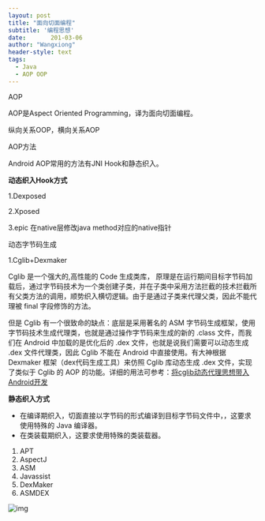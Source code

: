```yaml
---
layout: post
title: "面向切面编程"
subtitle: '编程思想'
date:       201-03-06
author: "Wangxiong"
header-style: text
tags:
  - Java
  - AOP OOP
---
```

AOP

AOP是Aspect Oriented Programming，译为面向切面编程。

纵向关系OOP，横向关系AOP

AOP方法

Android AOP常用的方法有JNI Hook和静态织入。

**动态织入Hook方式**

1.Dexposed

2.Xposed

3.epic 在native层修改java method对应的native指针

动态字节码生成

1.Cglib+Dexmaker

Cglib 是一个强大的,高性能的 Code 生成类库， 原理是在运行期间目标字节码加载后，通过字节码技术为一个类创建子类，并在子类中采用方法拦截的技术拦截所有父类方法的调用，顺势织入横切逻辑。由于是通过子类来代理父类，因此不能代理被 final 字段修饰的方法。

但是 Cglib 有一个很致命的缺点：底层是采用著名的 ASM 字节码生成框架，使用字节码技术生成代理类，也就是通过操作字节码来生成的新的 .class 文件，而我们在 Android 中加载的是优化后的 .dex 文件，也就是说我们需要可以动态生成 .dex 文件代理类，因此 Cglib 不能在 Android 中直接使用。有大神根据 Dexmaker 框架（dex代码生成工具）来仿照 Cglib 库动态生成 .dex 文件，实现了类似于 Cglib 的 AOP 的功能。详细的用法可参考：[将cglib动态代理思想带入Android开发](https://link.juejin.im?target=http%3A%2F%2Fblog.csdn.net%2Fzhangke3016%2Farticle%2Fdetails%2F71437287)

**静态织入方式**

- 在编译期织入，切面直接以字节码的形式编译到目标字节码文件中，，这要求使用特殊的 Java 编译器。
- 在类装载期织入，这要求使用特殊的类装载器。

1. APT
2. AspectJ
3. ASM
4. Javassist
5. DexMaker
6. ASMDEX

![img](https://user-gold-cdn.xitu.io/2018/11/30/167652d47ef065f1?imageslim)



